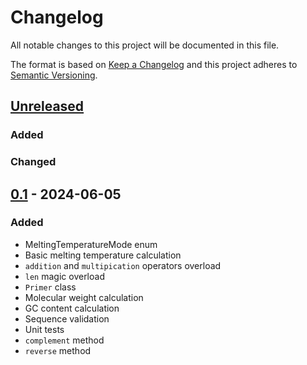# Changelog
All notable changes to this project will be documented in this file.

The format is based on [Keep a Changelog](http://keepachangelog.com/en/1.0.0/)
and this project adheres to [Semantic Versioning](http://semver.org/spec/v2.0.0.html).

## [Unreleased]
### Added
### Changed
## [0.1] - 2024-06-05
### Added
- MeltingTemperatureMode enum
- Basic melting temperature calculation
- `addition` and `multipication` operators overload
- `len` magic overload
- `Primer` class
- Molecular weight calculation
- GC content calculation
- Sequence validation
- Unit tests
- `complement` method
- `reverse` method

[Unreleased]: https://github.com/openscilab/opr/compare/v0.1...dev
[0.1]: https://github.com/openscilab/opr/compare/0baa8dd...v0.1